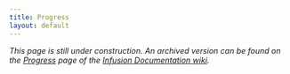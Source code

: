 ```yaml
---
title: Progress
layout: default
---
```


_This page is still under construction. An archived version can be found on the [Progress](http://wiki.fluidproject.org/display/docs/Progress) page of the [Infusion Documentation wiki](http://wiki.fluidproject.org/display/docs/Infusion+Documentation)._
